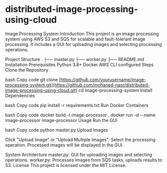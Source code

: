 # distributed-image-processing-using-cloud
Image Processing System
Introduction
This project is an image processing system using AWS S3 and SQS for scalable and fault-tolerant image processing. It includes a GUI for uploading images and selecting processing operations.

Project Structure
.
├── master.py
├── worker.py
├── README.md
Installation
Prerequisites
Python 3.8+
Docker
AWS CLI configured
Steps
Clone the Repository

bash
Copy code
git clone [https://github.com/yourusername/image-processing-system.git](https://github.com/mohaned-nasr/distributed-image-processing-using-cloud.git)
cd image-processing-system
Install Dependencies

bash
Copy code
pip install -r requirements.txt
Run Docker Containers

bash
Copy code
docker build -t image-processor .
docker run -d --name image-processor image-processor
Usage
Run the GUI

bash
Copy code
python master.py
Upload Images

Click "Upload Image" or "Upload Multiple Images".
Select the processing operation.
Processed images will be displayed in the GUI.

System Architecture
master.py: GUI for uploading images and selecting operations.
worker.py: Processes images from SQS tasks, uploads results to S3.
License
This project is licensed under the MIT License.
